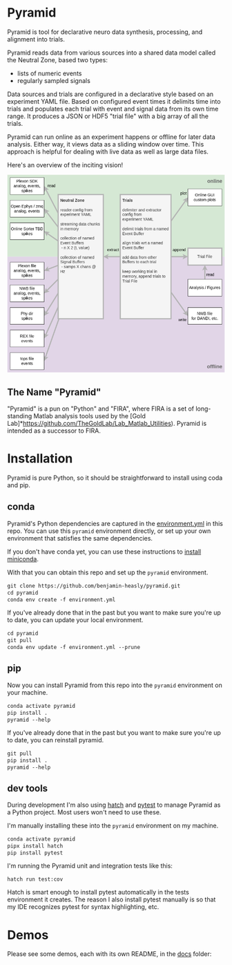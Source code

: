 # Pyramid

Pyramid is tool for declarative neuro data synthesis, processing, and alignment into trials.

Pyramid reads data from various sources into a shared data model called the Neutral Zone, based two types:

 - lists of numeric events
 - regularly sampled signals

Data sources and trials are configured in a declarative style based on an experiment YAML file.
Based on configured event times it delimits time into trials and populates each trial with event and signal data from its own time range.
It produces a JSON or HDF5 "trial file" with a big array of all the trials.

Pyramid can run online as an experiment happens or offline for later data analysis.
Either way, it views data as a sliding window over time.
This approach is helpful for dealing with live data as well as large data files.

Here's an overview of the inciting vision!

![Pyramid reads data into the Neutral Zone and delimits and extracts Trials.](docs/pyramid-sketch-Page-1.png "Pyramid overview")

## The Name "Pyramid"

"Pyramid" is a pun on "Python" and "FIRA", where FIRA is a set of long-standing Matlab analysis tools used by the [Gold Lab]*https://github.com/TheGoldLab/Lab_Matlab_Utilities).
Pyramid is intended as a successor to FIRA.

# Installation

Pyramid is pure Python, so it should be straightforward to install using coda and pip.

## conda

Pyramid's Python dependencies are captured in the [environment.yml](./environment.yml) in this repo.
You can use this `pyramid` environment directly, or set up your own environment that satisfies the same dependencies.

If you don't have conda yet, you can use these instructions to [install miniconda](https://docs.conda.io/projects/conda/en/latest/user-guide/install/index.html).

With that you can obtain this repo and set up the `pyramid` environment.

```
git clone https://github.com/benjamin-heasly/pyramid.git
cd pyramid
conda env create -f environment.yml
```

If you've already done that in the past but you want to make sure you're up to date, you can update your local environment.

```
cd pyramid
git pull
conda env update -f environment.yml --prune
```

## pip

Now you can install Pyramid from this repo into the `pyramid` environment on your machine.

```
conda activate pyramid
pip install .
pyramid --help
```

If you've already done that in the past but you want to make sure you're up to date, you can reinstall pyramid.

```
git pull
pip install .
pyramid --help
```

## dev tools

During development I'm also using [hatch](https://github.com/pypa/hatch) and [pytest](https://docs.pytest.org/en/7.1.x/getting-started.html)  to manage Pyramid as a Python project.  Most users won't need to use these.

I'm manually installing these into the `pyramid` environment on my machine.

```
conda activate pyramid
pipx install hatch
pip install pytest
```

I'm running the Pyramid unit and integration tests like this:

```
hatch run test:cov
```

Hatch is smart enough to install pytest automatically in the tests environment it creates.
The reason I also install pytest manually is so that my IDE recognizes pytest for syntax highlighting, etc.

# Demos 

Please see some demos, each with its own README, in the [docs](docs/) folder:
